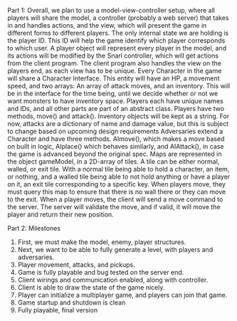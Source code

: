   Part 1: Overall, we plan to use a model-view-controller setup, where all players
will share the model, a controller (probably a web server) that takes in and
handles actions, and the view, which will  present the game in different forms to
different players. The only internal state we are holding is the player ID. This
ID will help the game identify which player corresponds to which user. A player
object  will represent every player in the  model, and its actions will be modified
by the Snarl controller, which will get actions from the client program. The
client program also handles the view on the players end, as each view has to be
unique.
	Every Character in the game will share a Character Interface. This entity will
have an HP, a movement speed, and two arrays: An array of attack moves, and an inventory.
This will be in the interface for the time being, until we decide whether or not
we want monsters to have inventory space. Players each have unique names and IDs,
and all other parts are part of  an abstract class. Players have two methods,
move() and attack(). Inventory objects will be kept as a string. For now, attacks
are a dictionary of name and damage value, but this is subject to change  based
on upcoming design requirements
	Adversaries extend a Character and have three methods. AImove(), which makes a
move based on built in logic, AIplace() which behaves similarly, and AIAttack(),
in case the game is advanced beyond the original spec.
	Maps are represented in the object gameModel, in a 2D-array of tiles. A tile
can be either normal, walled, or exit tile. With a normal tile being able to hold
a character, an item, or nothing, and a walled tile being able to not hold anything
or have a player on it, an exit tile corresponding to a specific key. When
players move, they must query this map to ensure that there is no wall there or
they can move to the exit.
	When a player moves, the client will send a move command to the server. The
server will validate the move, and if valid, it will move the player and return
their new position.

Part 2: Milestones

1. First, we must make the model, enemy, player structures.
2. Next, we want to be able to fully generate a level, with players and adversaries.
3. Player movement, attacks, and pickups.
4. Game is fully playable and bug tested on the server end.
5. Client wirings and communication enabled, along with controller.
6. Client is able to draw the state of the game nicely.
7. Player can initialize a multiplayer game, and players can join that game.
8. Game startup and shutdown is clean
9. Fully playable, final version
